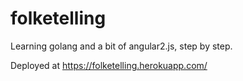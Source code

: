 
# folketelling

Learning golang and a bit of angular2.js, step by step.

Deployed at https://folketelling.herokuapp.com/
